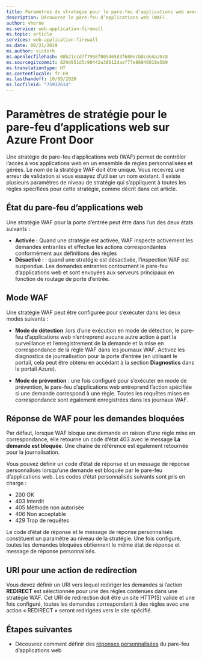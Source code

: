 ```yaml
---
title: Paramètres de stratégie pour le pare-feu d’applications web avec Azure Front Door
description: Découvrez le pare-feu d’applications web (WAF).
author: vhorne
ms.service: web-application-firewall
ms.topic: article
services: web-application-firewall
ms.date: 08/21/2019
ms.author: victorh
ms.openlocfilehash: 08b21ccd7f7958f00546583f680ecb8cde4a20c8
ms.sourcegitcommit: 829d951d5c90442a38012daaf77e86046018e5b9
ms.translationtype: HT
ms.contentlocale: fr-FR
ms.lasthandoff: 10/09/2020
ms.locfileid: "75932614"
---
```

# <a name="policy-settings-for-web-application-firewall-on-azure-front-door"></a>Paramètres de stratégie pour le pare-feu d’applications web sur Azure Front Door

Une stratégie de pare-feu d’applications web (WAF) permet de contrôler l’accès à vos applications web en un ensemble de règles personnalisées et gérées. Le nom de la stratégie WAF doit être unique. Vous recevrez une erreur de validation si vous essayez d’utiliser un nom existant. Il existe plusieurs paramètres de niveau de stratégie qui s’appliquent à toutes les règles spécifiées pour cette stratégie, comme décrit dans cet article.

## <a name="waf-state"></a>État du pare-feu d’applications web

Une stratégie WAF pour la porte d’entrée peut être dans l’un des deux états suivants :
- **Activée :** Quand une stratégie est activée, WAF inspecte activement les demandes entrantes et effectue les actions correspondantes conformément aux définitions des règles
- **Désactivé :** : quand une stratégie est désactivée, l’inspection WAF est suspendue. Les demandes entrantes contournent le pare-feu d’applications web et sont envoyées aux serveurs principaux en fonction de routage de porte d’entrée.

## <a name="waf-mode"></a>Mode WAF

Une stratégie WAF peut être configurée pour s’exécuter dans les deux modes suivants :

- **Mode de détection** :lors d’une exécution en mode de détection, le pare-feu d’applications web n’entreprend aucune autre action à part la surveillance et l’enregistrement de la demande et la mise en correspondance de la règle WAF dans les journaux WAF. Activez les diagnostics de journalisation pour la porte d’entrée (en utilisant le portail, cela peut être obtenu en accédant à la section **Diagnostics** dans le portail Azure).

- **Mode de prévention** : une fois configuré pour s’exécuter en mode de prévention, le pare-feu d’applications web entreprend l’action spécifiée si une demande correspond à une règle. Toutes les requêtes mises en correspondance sont également enregistrées dans les journaux WAF.

## <a name="waf-response-for-blocked-requests"></a>Réponse de WAF pour les demandes bloquées

Par défaut, lorsque WAF bloque une demande en raison d’une règle mise en correspondance, elle retourne un code d’état 403 avec le message **La demande est bloquée**. Une chaîne de référence est également retournée pour la journalisation.

Vous pouvez définir un code d’état de réponse et un message de réponse personnalisés lorsqu’une demande est bloquée par le pare-feu d’applications web. Les codes d’état personnalisés suivants sont pris en charge :

- 200    OK
- 403    Interdit
- 405    Méthode non autorisée
- 406    Non acceptable
- 429    Trop de requêtes

Le code d’état de réponse et le message de réponse personnalisés constituent un paramètre au niveau de la stratégie. Une fois configuré, toutes les demandes bloquées obtiennent le même état de réponse et message de réponse personnalisés.

## <a name="uri-for-redirect-action"></a>URI pour une action de redirection

Vous devez définir un URI vers lequel rediriger les demandes si l’action **REDIRECT** est sélectionnée pour une des règles contenues dans une stratégie WAF. Cet URI de redirection doit être un site HTTP(S) valide et une fois configuré, toutes les demandes correspondant à des règles avec une action « REDIRECT » seront redirigées vers le site spécifié.


## <a name="next-steps"></a>Étapes suivantes
- Découvrez comment définir des [réponses personnalisées](waf-front-door-configure-custom-response-code.md) du pare-feu d’applications web
